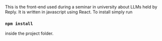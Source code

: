 This is the front-end used during a seminar in university about LLMs held by Reply. It is written in javascript using React. To install simply run 
### `npm install`
inside the project folder.